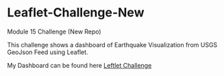 # Leaflet-Challenge-New
Module 15 Challenge (New Repo)

This challenge shows a dashboard of Earthquake Visualization from USGS GeoJson Feed using Leaflet. 

My Dashboard can be found here [Leftlet Challenge](http://127.0.0.1:5500/leaflet-part-1/index.html)

